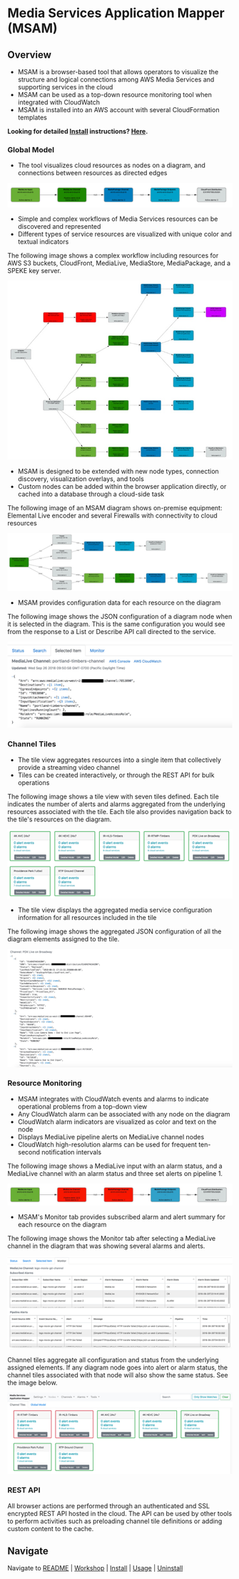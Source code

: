 # Media Services Application Mapper (MSAM)

## Overview

* MSAM is a browser-based tool that allows operators to visualize the structure and logical connections among AWS Media Services and supporting services in the cloud
* MSAM can be used as a top-down resource monitoring tool when integrated with CloudWatch
* MSAM is installed into an AWS account with several CloudFormation templates

**Looking for detailed [Install](INSTALL.md) instructions? [Here](INSTALL.md).**

### Global Model

* The tool visualizes cloud resources as nodes on a diagram, and connections between resources as directed edges

![Simple Workflow](images/simple-workflow.jpeg)
 
* Simple and complex workflows of Media Services resources can be discovered and represented
* Different types of service resources are visualized with unique color and textual indicators

The following image shows a complex workflow including resources for AWS S3 buckets, CloudFront, MediaLive, MediaStore, MediaPackage, and a SPEKE key server.

![Complex Workflow](images/complex-workflow.jpeg)

* MSAM is designed to be extended with new node types, connection discovery, visualization overlays, and tools
* Custom nodes can be added within the browser application directly, or cached into a database through a cloud-side task

The following image of an MSAM diagram shows on-premise equipment: Elemental Live encoder and several Firewalls with connectivity to cloud resources

![Customized Nodes](images/custom-nodes.jpeg)

* MSAM provides configuration data for each resource on the diagram

The following image shows the JSON configuration of a diagram node when it is selected in the diagram. This is the same configuration you would see from the response to a List or Describe API call directed to the service.

![Selected Item JSON](images/selected-item-json.jpeg)

### Channel Tiles

* The tile view aggregates resources into a single item that collectively provide a streaming video channel
* Tiles can be created interactively, or through the REST API for bulk operations

The following image shows a tile view with seven tiles defined. Each tile indicates the number of alerts and alarms aggregated from the underlying resources associated with the tile. Each tile also provides navigation back to the tile's resources on the diagram.

![Customized Nodes](images/channel-tiles.jpeg)

* The tile view displays the aggregated media service configuration information for all resources included in the tile

The following image shows the aggregated JSON configuration of all the diagram elements assigned to the tile.

![Customized Nodes](images/channel-tile-json.jpeg)

### Resource Monitoring

* MSAM integrates with CloudWatch events and alarms to indicate operational problems from a top-down view
* Any CloudWatch alarm can be associated with any node on the diagram
* CloudWatch alarm indicators are visualized as color and text on the node
* Displays MediaLive pipeline alerts on MediaLive channel nodes
* CloudWatch high-resolution alarms can be used for frequent ten-second notification intervals

The following image shows a MediaLive input with an alarm status, and a MediaLive channel with an alarm status and three set alerts on pipeline 1.

![CloudWatch Support](images/cloudwatch-diagram.jpeg)

* MSAM's Monitor tab provides subscribed alarm and alert summary for each resource on the diagram

The following image shows the Monitor tab after selecting a MediaLive channel in the diagram that was showing several alarms and alerts.

![CloudWatch Support](images/monitor-tab.jpeg)

Channel tiles aggregate all configuration and status from the underlying assigned elements. If any diagram node goes into alert or alarm status, the channel tiles associated with that node will also show the same status. See the image below.

![CloudWatch Support](images/cloudwatch-channel-tile.jpeg)

### REST API

All browser actions are performed through an authenticated and SSL encrypted REST API hosted in the cloud. The API can be used by other tools to perform activities such as preloading channel tile definitions or adding custom content to the cache.

## Navigate

Navigate to [README](README.md) | [Workshop](WORKSHOP.md) | [Install](INSTALL.md) | [Usage](USAGE.md) | [Uninstall](UNINSTALL.md)
